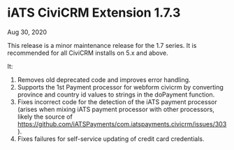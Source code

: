 # iATS CiviCRM Extension 1.7.3

Aug 30, 2020

This release is a minor maintenance release for the 1.7 series.
It is recommended for all CiviCRM installs on 5.x and above.

It:
1. Removes old deprecated code and improves error handling.
2. Supports the 1st Payment processor for webform civicrm by converting province and country id values to strings in the doPayment function.
3. Fixes incorrect code for the detection of the iATS payment processor (arises when mixing iATS payment processor with other processors, likely the source of https://github.com/iATSPayments/com.iatspayments.civicrm/issues/303).
4. Fixes failures for self-service updating of credit card credentials.
